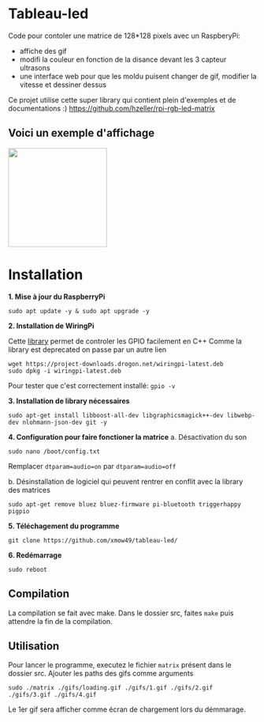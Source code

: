 # Tableau-led



Code pour contoler une matrice de 128*128 pixels avec un RaspberyPi:
- affiche des gif
- modifi la couleur en fonction de la disance devant les 3 capteur ultrasons
- une interface web pour que les moldu puisent changer de gif, modifier la vitesse et dessiner dessus

Ce projet utilise cette super library qui contient plein d'exemples et de documentations :)
https://github.com/hzeller/rpi-rgb-led-matrix

## Voici un exemple d'affichage

<img src="https://user-images.githubusercontent.com/47485034/171824266-2df660cf-6212-4783-8a58-a7bc5dc3c4a0.jpg" width="200" />

# Installation

**1. Mise à jour du RaspberryPi**
```
sudo apt update -y & sudo apt upgrade -y
```

**2. Installation de WiringPi**

Cette [library](https://github.com/WiringPi/WiringPi) permet de controler les GPIO facilement en C++
Comme la library est deprecated on passe par un autre lien

```
wget https://project-downloads.drogon.net/wiringpi-latest.deb
sudo dpkg -i wiringpi-latest.deb
```

Pour tester que c'est correctement installé:
`gpio -v`

**3. Installation de library nécessaires**

```sudo apt-get install libboost-all-dev libgraphicsmagick++-dev libwebp-dev nlohmann-json-dev git -y```

**4. Configuration pour faire fonctioner la matrice**
a. Désactivation du son

  `sudo nano /boot/config.txt` 
  
  Remplacer `dtparam=audio=on` par `dtparam=audio=off`
    
b. Désinstallation de logiciel qui peuvent rentrer en conflit avec la library des matrices

   ```sudo apt-get remove bluez bluez-firmware pi-bluetooth triggerhappy pigpio```

**5. Téléchagement du programme**

  ```git clone https://github.com/xmow49/tableau-led/```

**6. Redémarrage**

  ```sudo reboot```
  
## Compilation
La compilation se fait avec make.
Dans le dossier src, faites `make` puis attendre la fin de la compilation.

## Utilisation
Pour lancer le programme, executez le fichier `matrix` présent dans le dossier src. Ajouter les paths des gifs comme arguments

`sudo ./matrix ./gifs/loading.gif ./gifs/1.gif ./gifs/2.gif ./gifs/3.gif ./gifs/4.gif` 

Le 1er gif sera afficher comme écran de chargement lors du démmarage.
